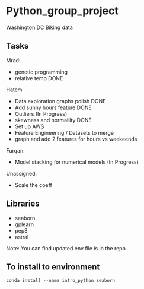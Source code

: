 # Python_group_project

Washington DC Biking data

## Tasks

Mrad:

- genetic programming
- relative temp DONE

Hatem

- Data exploration graphs polish DONE
- Add sunny hours feature DONE
- Outliers (In Progress)
- skewness and normaility DONE
- Set up AWS
- Feature Engineering / Datasets to merge
- graph and add 2 features for hours vs weekeends

Furqan:

- Model stacking for numerical models (In Progress)

Unassigned:

- Scale the coeff

## Libraries

- seaborn
- gplearn
- pep8
- astral


Note: You can find updated env file is in the repo

## To install to environment

`conda install --name intro_python seaborn`
